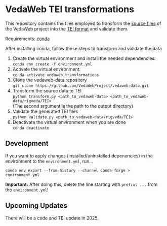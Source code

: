 # VedaWeb TEI transformations

This repository contains the files employed to transform the [source files](https://github.com/VedaWebProject/vedaweb-data) of the VedaWeb project into the [TEI format](https://github.com/VedaWebProject/vedaweb-data/tree/main/rigveda/TEI) and validate them.

Requirements: [conda](https://conda-forge.org/download/)

After installing conda, follow these steps to transform and validate the data

1. Create the virtual environment and install the needed dependencies:\
   `conda env create -f environment.yml`
2. Activate the virtual environment:\
   `conda activate vedaweb_transformations`
3. Clone the vedaweb-data repository\
   `git clone https://github.com/VedaWebProject/vedaweb-data.git`
4. Transform the source data to TEI\
   `python transform.py <path_to_vedaweb-data> <path_to_vedaweb-data/rigveda/TEI>`\
   (The second argument is the path to the output directory)
5. Validate the generated TEI files\
   `python validate.py <path_to_vedaweb-data/rigveda/TEI>`
6. Deactivate the virtual environment when you are done\
   `conda deactivate`


## Development

If you want to apply changes (installed/uninstalled depenencies) in the environment to the `environment.yml`, run...

```
conda env export --from-history --channel conda-forge > environment.yml
```

**Important:** After doing this, delete the line starting with `prefix: ...` from the `environment.yml`!


## Upcoming Updates
There will be a code and TEI update in 2025.

